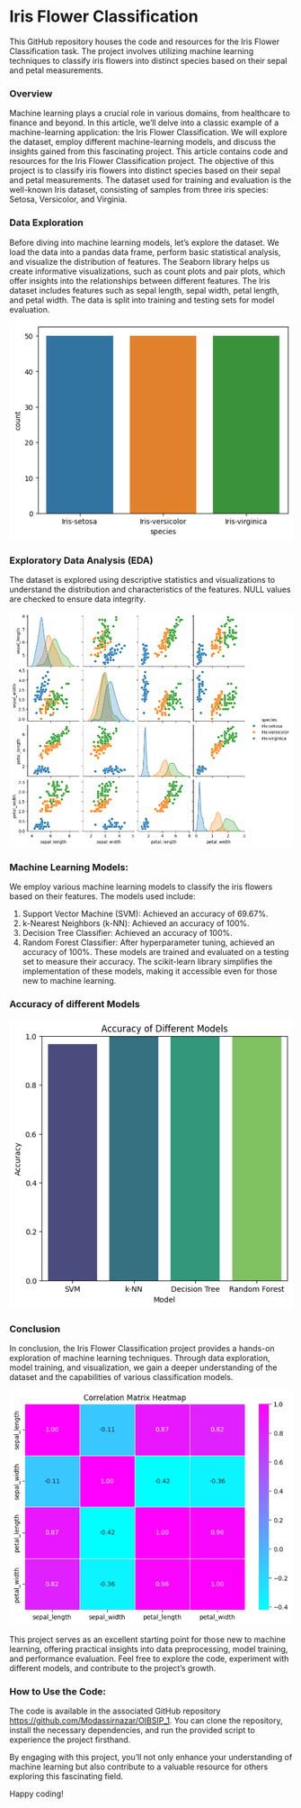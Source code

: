 # Iris Flower Classification
This GitHub repository houses the code and resources for the Iris Flower Classification task. The project involves utilizing machine learning techniques to classify iris flowers into distinct species based on their sepal and petal measurements. 

### Overview
Machine learning plays a crucial role in various domains, from healthcare to finance and beyond. In this article, we’ll delve into a classic example of a machine-learning application: the Iris Flower Classification. We will explore the dataset, employ different machine-learning models, and discuss the insights gained from this fascinating project. This article contains code and resources for the Iris Flower Classification project. The objective of this project is to classify iris flowers into distinct species based on their sepal and petal measurements. The dataset used for training and evaluation is the well-known Iris dataset, consisting of samples from three iris species: Setosa, Versicolor, and Virginia.


### Data Exploration
Before diving into machine learning models, let’s explore the dataset. We load the data into a pandas data frame, perform basic statistical analysis, and visualize the distribution of features. The Seaborn library helps us create informative visualizations, such as count plots and pair plots, which offer insights into the relationships between different features. The Iris dataset includes features such as sepal length, sepal width, petal length, and petal width. The data is split into training and testing sets for model evaluation.

![](iris_1.png)

### Exploratory Data Analysis (EDA)
The dataset is explored using descriptive statistics and visualizations to understand the distribution and characteristics of the features.
NULL values are checked to ensure data integrity.

![](iris_4.png)

### Machine Learning Models:
We employ various machine learning models to classify the iris flowers based on their features. The models used include:

1. Support Vector Machine (SVM): Achieved an accuracy of 69.67%.
2. k-Nearest Neighbors (k-NN): Achieved an accuracy of 100%.
3. Decision Tree Classifier: Achieved an accuracy of 100%.
4. Random Forest Classifier: After hyperparameter tuning, achieved an accuracy of 100%.
These models are trained and evaluated on a testing set to measure their accuracy. The scikit-learn library simplifies the implementation of these models, making it accessible even for those new to machine learning.

### Accuracy of different Models
![](iris_3.png)

### Conclusion
In conclusion, the Iris Flower Classification project provides a hands-on exploration of machine learning techniques. Through data exploration, model training, and visualization, we gain a deeper understanding of the dataset and the capabilities of various classification models.

![](Iris_2.png)

This project serves as an excellent starting point for those new to machine learning, offering practical insights into data preprocessing, model training, and performance evaluation. Feel free to explore the code, experiment with different models, and contribute to the project’s growth.

### How to Use the Code:
The code is available in the associated GitHub repository https://github.com/Modassirnazar/OIBSIP_1. You can clone the repository, install the necessary dependencies, and run the provided script to experience the project firsthand.

By engaging with this project, you’ll not only enhance your understanding of machine learning but also contribute to a valuable resource for others exploring this fascinating field.

Happy coding!


